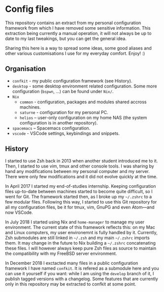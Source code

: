 # Config files

This repository contains an extract from my personal configuration framework
from which I have removed some sensitive information. This extraction being
currently a manual operation, it will not always be up to date to my last
tweakings, but you can get the general idea.

Sharing this here is a way to spread some ideas, some good aliases and other
various customisations I use for my everyday comfort. Enjoy! :)

## Organisation

* `confkit` - my public configuration framework (see History).
* `desktop` - some desktop environment related configuration. Some more
    configuration (`bspwn`, …) can be found under `Nix/`.
* `Nix`
    * `common` - configuration, packages and modules shared accross machines.
    * `saturne` - configuration for my personal PC.
    * `helios` – user-only configuration on my home NAS (the system
        configuration is in another repository).
* `spacemacs` – Spacemacs configuration.
* `vscode` - VSCode settings, keybindings and snippets.

## History

I started to use Zsh back in 2013 when another student introduced me to it.
Then, I started to use vim, tmux and other console tools. I was sharing by hand
any modifications between my personal computer and my server. There were only
few modifications and it did not evolve quickly at the time.

In April 2017 I started my end-of-studies internship. Keeping configuration
files up-to-date between machines started to become quite difficult, so I went
for Git. The framework started then, as I broke up my `~/.zshrc` to a few
modular files. Following this way, I started to use this Git repository for all
my configuration files, be it for tmux, vim, GnuPG and even Atom—and now VSCode.

In July 2018 I started using Nix and `home-manager` to manage my user
environment. The current state of this framework reflects this: on my Mac and
Linux computers, my user environemnt is fully handled by it. Currently, Zsh
submodules are still linked in `~/.zsh` and my main `~/.zshrc` imports them. It
may change in the future to Nix building a `~/.zshrc` concatenating these files.
I will however always keep pure Zsh files as source to maintain the
compatibility with my FreeBSD server environment.

In December 2018 I exctacted many files in a public configuration framework I
have named `confkit`. It is refered as a submodule here and you can use it
yourself if you want: while I am using the `develop` branch of it, I publish
tagged versions with a changelog. Some features that are currently only in this
repository may be extracted to confkit at some point.
